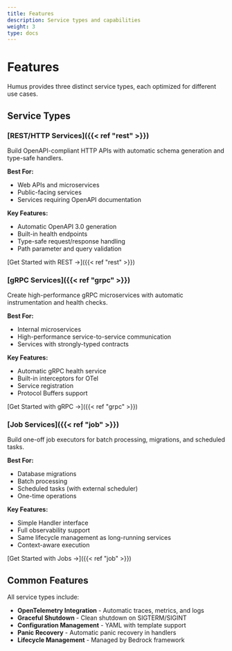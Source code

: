 ```yaml
---
title: Features
description: Service types and capabilities
weight: 3
type: docs
---
```


# Features

Humus provides three distinct service types, each optimized for different use cases.

## Service Types

### [REST/HTTP Services]({{< ref "rest" >}})

Build OpenAPI-compliant HTTP APIs with automatic schema generation and type-safe handlers.

**Best For:**
- Web APIs and microservices
- Public-facing services
- Services requiring OpenAPI documentation

**Key Features:**
- Automatic OpenAPI 3.0 generation
- Built-in health endpoints
- Type-safe request/response handling
- Path parameter and query validation

[Get Started with REST →]({{< ref "rest" >}})

### [gRPC Services]({{< ref "grpc" >}})

Create high-performance gRPC microservices with automatic instrumentation and health checks.

**Best For:**
- Internal microservices
- High-performance service-to-service communication
- Services with strongly-typed contracts

**Key Features:**
- Automatic gRPC health service
- Built-in interceptors for OTel
- Service registration
- Protocol Buffers support

[Get Started with gRPC →]({{< ref "grpc" >}})

### [Job Services]({{< ref "job" >}})

Build one-off job executors for batch processing, migrations, and scheduled tasks.

**Best For:**
- Database migrations
- Batch processing
- Scheduled tasks (with external scheduler)
- One-time operations

**Key Features:**
- Simple Handler interface
- Full observability support
- Same lifecycle management as long-running services
- Context-aware execution

[Get Started with Jobs →]({{< ref "job" >}})

## Common Features

All service types include:

- **OpenTelemetry Integration** - Automatic traces, metrics, and logs
- **Graceful Shutdown** - Clean shutdown on SIGTERM/SIGINT
- **Configuration Management** - YAML with template support
- **Panic Recovery** - Automatic panic recovery in handlers
- **Lifecycle Management** - Managed by Bedrock framework